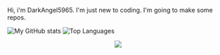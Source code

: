 Hi, i'm DarkAngel5965. I'm just new to coding. I'm going to make some repos.

![My GitHub stats](https://github-readme-stats.vercel.app/api?username=DarkAngel5965&show_icons=true&theme=dracula)
![Top Languages](https://github-readme-stats.vercel.app/api/top-langs/?username=DarkAngel5965&layout=compact&theme=dracula)
<p align="center">
  <a href="https://discord.com/users/341334675979108363"><img src="https://discord.c99.nl/widget/theme-1/341334675979108363.png" /></a>
  <br />
